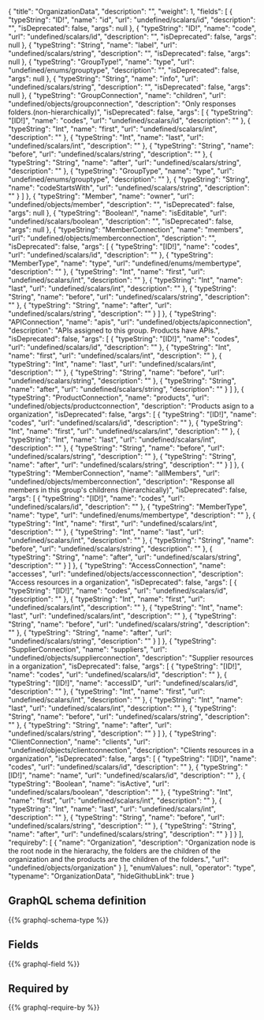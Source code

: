 {
  "title": "OrganizationData",
  "description": "",
  "weight": 1,
  "fields": [
    {
      "typeString": "ID!",
      "name": "id",
      "url": "undefined/scalars/id",
      "description": "",
      "isDeprecated": false,
      "args": null
    },
    {
      "typeString": "ID!",
      "name": "code",
      "url": "undefined/scalars/id",
      "description": "",
      "isDeprecated": false,
      "args": null
    },
    {
      "typeString": "String",
      "name": "label",
      "url": "undefined/scalars/string",
      "description": "",
      "isDeprecated": false,
      "args": null
    },
    {
      "typeString": "GroupType!",
      "name": "type",
      "url": "undefined/enums/grouptype",
      "description": "",
      "isDeprecated": false,
      "args": null
    },
    {
      "typeString": "String",
      "name": "info",
      "url": "undefined/scalars/string",
      "description": "",
      "isDeprecated": false,
      "args": null
    },
    {
      "typeString": "GroupConnection",
      "name": "children",
      "url": "undefined/objects/groupconnection",
      "description": "Only responses folders.(non-hierarchically)",
      "isDeprecated": false,
      "args": [
        {
          "typeString": "[ID!]",
          "name": "codes",
          "url": "undefined/scalars/id",
          "description": ""
        },
        {
          "typeString": "Int",
          "name": "first",
          "url": "undefined/scalars/int",
          "description": ""
        },
        {
          "typeString": "Int",
          "name": "last",
          "url": "undefined/scalars/int",
          "description": ""
        },
        {
          "typeString": "String",
          "name": "before",
          "url": "undefined/scalars/string",
          "description": ""
        },
        {
          "typeString": "String",
          "name": "after",
          "url": "undefined/scalars/string",
          "description": ""
        },
        {
          "typeString": "GroupType",
          "name": "type",
          "url": "undefined/enums/grouptype",
          "description": ""
        },
        {
          "typeString": "String",
          "name": "codeStartsWith",
          "url": "undefined/scalars/string",
          "description": ""
        }
      ]
    },
    {
      "typeString": "Member",
      "name": "owner",
      "url": "undefined/objects/member",
      "description": "",
      "isDeprecated": false,
      "args": null
    },
    {
      "typeString": "Boolean!",
      "name": "isEditable",
      "url": "undefined/scalars/boolean",
      "description": "",
      "isDeprecated": false,
      "args": null
    },
    {
      "typeString": "MemberConnection",
      "name": "members",
      "url": "undefined/objects/memberconnection",
      "description": "",
      "isDeprecated": false,
      "args": [
        {
          "typeString": "[ID!]",
          "name": "codes",
          "url": "undefined/scalars/id",
          "description": ""
        },
        {
          "typeString": "MemberType",
          "name": "type",
          "url": "undefined/enums/membertype",
          "description": ""
        },
        {
          "typeString": "Int",
          "name": "first",
          "url": "undefined/scalars/int",
          "description": ""
        },
        {
          "typeString": "Int",
          "name": "last",
          "url": "undefined/scalars/int",
          "description": ""
        },
        {
          "typeString": "String",
          "name": "before",
          "url": "undefined/scalars/string",
          "description": ""
        },
        {
          "typeString": "String",
          "name": "after",
          "url": "undefined/scalars/string",
          "description": ""
        }
      ]
    },
    {
      "typeString": "APIConnection",
      "name": "apis",
      "url": "undefined/objects/apiconnection",
      "description": "APIs assigned to this group. Products have APIs.",
      "isDeprecated": false,
      "args": [
        {
          "typeString": "[ID!]",
          "name": "codes",
          "url": "undefined/scalars/id",
          "description": ""
        },
        {
          "typeString": "Int",
          "name": "first",
          "url": "undefined/scalars/int",
          "description": ""
        },
        {
          "typeString": "Int",
          "name": "last",
          "url": "undefined/scalars/int",
          "description": ""
        },
        {
          "typeString": "String",
          "name": "before",
          "url": "undefined/scalars/string",
          "description": ""
        },
        {
          "typeString": "String",
          "name": "after",
          "url": "undefined/scalars/string",
          "description": ""
        }
      ]
    },
    {
      "typeString": "ProductConnection",
      "name": "products",
      "url": "undefined/objects/productconnection",
      "description": "Products asign to a organization",
      "isDeprecated": false,
      "args": [
        {
          "typeString": "[ID!]",
          "name": "codes",
          "url": "undefined/scalars/id",
          "description": ""
        },
        {
          "typeString": "Int",
          "name": "first",
          "url": "undefined/scalars/int",
          "description": ""
        },
        {
          "typeString": "Int",
          "name": "last",
          "url": "undefined/scalars/int",
          "description": ""
        },
        {
          "typeString": "String",
          "name": "before",
          "url": "undefined/scalars/string",
          "description": ""
        },
        {
          "typeString": "String",
          "name": "after",
          "url": "undefined/scalars/string",
          "description": ""
        }
      ]
    },
    {
      "typeString": "MemberConnection",
      "name": "allMembers",
      "url": "undefined/objects/memberconnection",
      "description": "Response all members in this group's childrens (hierarchically)",
      "isDeprecated": false,
      "args": [
        {
          "typeString": "[ID!]",
          "name": "codes",
          "url": "undefined/scalars/id",
          "description": ""
        },
        {
          "typeString": "MemberType",
          "name": "type",
          "url": "undefined/enums/membertype",
          "description": ""
        },
        {
          "typeString": "Int",
          "name": "first",
          "url": "undefined/scalars/int",
          "description": ""
        },
        {
          "typeString": "Int",
          "name": "last",
          "url": "undefined/scalars/int",
          "description": ""
        },
        {
          "typeString": "String",
          "name": "before",
          "url": "undefined/scalars/string",
          "description": ""
        },
        {
          "typeString": "String",
          "name": "after",
          "url": "undefined/scalars/string",
          "description": ""
        }
      ]
    },
    {
      "typeString": "AccessConnection",
      "name": "accesses",
      "url": "undefined/objects/accessconnection",
      "description": "Access resources in a organization",
      "isDeprecated": false,
      "args": [
        {
          "typeString": "[ID!]",
          "name": "codes",
          "url": "undefined/scalars/id",
          "description": ""
        },
        {
          "typeString": "Int",
          "name": "first",
          "url": "undefined/scalars/int",
          "description": ""
        },
        {
          "typeString": "Int",
          "name": "last",
          "url": "undefined/scalars/int",
          "description": ""
        },
        {
          "typeString": "String",
          "name": "before",
          "url": "undefined/scalars/string",
          "description": ""
        },
        {
          "typeString": "String",
          "name": "after",
          "url": "undefined/scalars/string",
          "description": ""
        }
      ]
    },
    {
      "typeString": "SupplierConnection",
      "name": "suppliers",
      "url": "undefined/objects/supplierconnection",
      "description": "Supplier resources in a organization",
      "isDeprecated": false,
      "args": [
        {
          "typeString": "[ID!]",
          "name": "codes",
          "url": "undefined/scalars/id",
          "description": ""
        },
        {
          "typeString": "[ID!]",
          "name": "accessID",
          "url": "undefined/scalars/id",
          "description": ""
        },
        {
          "typeString": "Int",
          "name": "first",
          "url": "undefined/scalars/int",
          "description": ""
        },
        {
          "typeString": "Int",
          "name": "last",
          "url": "undefined/scalars/int",
          "description": ""
        },
        {
          "typeString": "String",
          "name": "before",
          "url": "undefined/scalars/string",
          "description": ""
        },
        {
          "typeString": "String",
          "name": "after",
          "url": "undefined/scalars/string",
          "description": ""
        }
      ]
    },
    {
      "typeString": "ClientConnection",
      "name": "clients",
      "url": "undefined/objects/clientconnection",
      "description": "Clients resources in a organization",
      "isDeprecated": false,
      "args": [
        {
          "typeString": "[ID!]",
          "name": "codes",
          "url": "undefined/scalars/id",
          "description": ""
        },
        {
          "typeString": "[ID!]",
          "name": "name",
          "url": "undefined/scalars/id",
          "description": ""
        },
        {
          "typeString": "Boolean",
          "name": "isActive",
          "url": "undefined/scalars/boolean",
          "description": ""
        },
        {
          "typeString": "Int",
          "name": "first",
          "url": "undefined/scalars/int",
          "description": ""
        },
        {
          "typeString": "Int",
          "name": "last",
          "url": "undefined/scalars/int",
          "description": ""
        },
        {
          "typeString": "String",
          "name": "before",
          "url": "undefined/scalars/string",
          "description": ""
        },
        {
          "typeString": "String",
          "name": "after",
          "url": "undefined/scalars/string",
          "description": ""
        }
      ]
    }
  ],
  "requireby": [
    {
      "name": "Organization",
      "description": "Organization node is the root node in the hierarachy, the folders are the children of the organization and the products are the children of the folders.",
      "url": "undefined/objects/organization"
    }
  ],
  "enumValues": null,
  "operator": "type",
  "typename": "OrganizationData",
  "hideGithubLink": true
}
## GraphQL schema definition

{{% graphql-schema-type %}}

## Fields

{{% graphql-field %}}

## Required by

{{% graphql-require-by %}}
